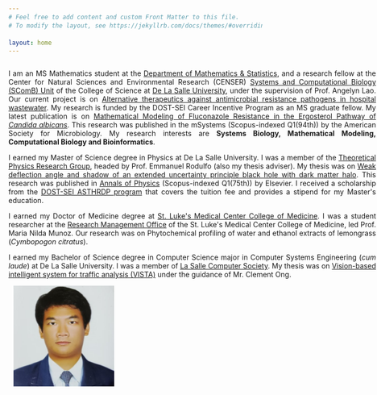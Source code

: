 ```yaml
---
# Feel free to add content and custom Front Matter to this file.
# To modify the layout, see https://jekyllrb.com/docs/themes/#overriding-theme-defaults

layout: home
---
```

<style>
/* Create two unequal columns that floats next to each other */
.column {
  float: left;
}

.left {
  width: 730px;
  text-align: justify;
}

.right {
  width: 200px;
  padding-left: 10px;
}
</style>

<div class="row">
	<div class="column left">
		<p>
		I am an MS Mathematics student at the <a href="https://www.dlsu.edu.ph/colleges/cos/departments/mathematics/" target="_blank">Department of Mathematics & Statistics</a>, and a research fellow at the Center for Natural Sciences and Environmental Research (CENSER) <a href="https://dlsu-scomb.github.io" target="_blank">Systems and Computational Biology (SComB) Unit</a> of the College of Science at <a href="https://www.dlsu.edu.ph/" target="_blank">De La Salle University</a>, under the supervision of Prof. Angelyn Lao. Our current project is on <a href="https://dlsu-scomb.github.io/projects/" target="_blank">Alternative therapeutics against antimicrobial resistance pathogens in hospital wastewater</a>. My research is funded by the DOST-SEI Career Incentive Program as an MS graduate fellow. My latest publication is on <a href="https://journals.asm.org/doi/10.1128/msystems.00691-22" target="_blank">Mathematical Modeling of Fluconazole Resistance in the Ergosterol Pathway of <i>Candida albicans</i></a>. This research was published in the mSystems (Scopus-indexed Q1(94th)) by the American Society for Microbiology. My research interests are <b>Systems Biology, Mathematical Modeling, Computational Biology and Bioinformatics</b>.
		</p>
		<p>
		I earned my Master of Science degree in Physics at De La Salle University. I was a member of the <a href="https://www.dlsu.edu.ph/colleges/cos/departments/physics/tprg/" target="_blank">Theoretical Physics Research Group</a>, headed by Prof. Emmanuel Rodulfo (also my thesis adviser). My thesis was on <a href="https://animorepository.dlsu.edu.ph/etdm_physics/2/" target="_blank">Weak deflection angle and shadow of an extended uncertainty principle black hole with dark matter halo</a>. This research was published in <a href="https://www.sciencedirect.com/science/article/pii/S0003491621003225" target="_blank">Annals of Physics</a> (Scopus-indexed Q1(75th)) by Elsevier. I received a scholarship from the <a href="https://www.sei.dost.gov.ph/index.php/10-pap/papscholarships/66-accelerated-s-t-human-resource-development-program" target="_blank">DOST-SEI ASTHRDP program</a> that covers the tuition fee and provides a stipend for my Master's education.
		</p>
		<p>
		I earned my Doctor of Medicine degree at <a href="https://slmc-cm.edu.ph/" target="_blank">St. Luke's Medical Center College of Medicine</a>. I was a student researcher at the <a href="https://www.facebook.com/researchmanagementoffice" target="_blank">Research Management Office</a> of the St. Luke's Medical Center College of Medicine, led Prof. Maria Nilda Munoz. Our research was on Phytochemical profiling of water and ethanol extracts of lemongrass (<i>Cymbopogon citratus</i>).
		</p>
		<p>
		I earned my Bachelor of Science degree in Computer Science major in Computer Systems Engineering (<i>cum laude</i>) at De La Salle University. I was a member of <a href="https://www.dlsu-lscs.org/" target="_blank">La Salle Computer Society</a>. My thesis was on <a href="https://animorepository.dlsu.edu.ph/etd_bachelors/14598/" target="_blank">Vision-based intelligent system for traffic analysis (VISTA)</a> under the guidance of Mr. Clement Ong.
		</p>
	</div>
	<div class="column right">
		<img src='/assets/paul-yu.jpg' width='200' height='200' align='left' />
	</div>
</div>
